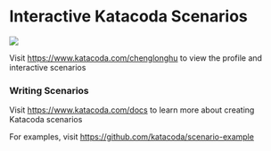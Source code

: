 # Interactive Katacoda Scenarios

[![](http://shields.katacoda.com/katacoda/chenglonghu/count.svg)](https://www.katacoda.com/chenglonghu "Get your profile on Katacoda.com")

Visit https://www.katacoda.com/chenglonghu to view the profile and interactive scenarios

### Writing Scenarios
Visit https://www.katacoda.com/docs to learn more about creating Katacoda scenarios

For examples, visit https://github.com/katacoda/scenario-example
